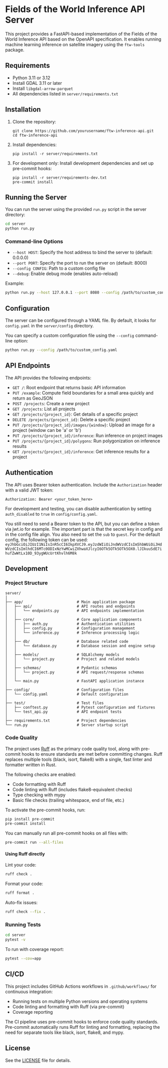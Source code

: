 # Fields of the World Inference API Server

This project provides a FastAPI-based implementation of the Fields of the World Inference API based on the OpenAPI specification. It enables running machine learning inference on satellite imagery using the `ftw-tools` package.

## Requirements

- Python 3.11 or 3.12
- Install GDAL 3.11 or later
- Install `libgdal-arrow-parquet`
- All dependencies listed in `server/requirements.txt`

## Installation

1. Clone the repository:
   ```
   git clone https://github.com/yourusername/ftw-inference-api.git
   cd ftw-inference-api
   ```

2. Install dependencies:
   ```
   pip install -r server/requirements.txt
   ```

3. For development only: Install development dependencies and set up pre-commit hooks:
   ```
   pip install -r server/requirements-dev.txt
   pre-commit install
   ```

## Running the Server

You can run the server using the provided `run.py` script in the server directory:

```bash
cd server
python run.py
```

### Command-line Options

- `--host HOST`: Specify the host address to bind the server to (default: 0.0.0.0)
- `--port PORT`: Specify the port to run the server on (default: 8000)
- `--config CONFIG`: Path to a custom config file
- `--debug`: Enable debug mode (enables auto-reload)

Example:

```bash
python run.py --host 127.0.0.1 --port 8080 --config /path/to/custom_config.yaml --debug
```

## Configuration

The server can be configured through a YAML file. By default, it looks for `config.yaml` in the `server/config` directory.

You can specify a custom configuration file using the `--config` command-line option:

```bash
python run.py --config /path/to/custom_config.yaml
```

## API Endpoints

The API provides the following endpoints:

- `GET /`: Root endpoint that returns basic API information
- `PUT /example`: Compute field boundaries for a small area quickly and return as GeoJSON
- `POST /projects`: Create a new project
- `GET /projects`: List all projects
- `GET /projects/{project_id}`: Get details of a specific project
- `DELETE /projects/{project_id}`: Delete a specific project
- `PUT /projects/{project_id}/images/{window}`: Upload an image for a project (window can be 'a' or 'b')
- `PUT /projects/{project_id}/inference`: Run inference on project images
- `PUT /projects/{project_id}/polygons`: Run polygonization on inference results
- `GET /projects/{project_id}/inference`: Get inference results for a project

## Authentication

The API uses Bearer token authentication. Include the `Authorization` header with a valid JWT token:

```http
Authorization: Bearer <your_token_here>
```

For development and testing, you can disable authentication by setting `auth_disabled` to `true` in `config/config.yaml`.

You still need to send a Bearer token to the API, but you can define a token via jwt.io for example.
The important part is that the secret key in config and in the config file align.
You also need to set the `sub` to `guest`.
For the default config, the following token can be used:
`eyJhbGciOiJIUzI1NiIsInR5cCI6IkpXVCJ9.eyJzdWIiOiJndWVzdCIsIm5hbWUiOiJHdWVzdCIsImlhdCI6MTc0ODIxNzYwMCwiZXhwaXJlcyI6OTk5OTk5OTk5OX0.lJIkuuSdE7ihufZwWtLx10D_93ygWUcUrtKhvlh6M8k`

## Development

### Project Structure

```
server/
│
├── app/                        # Main application package
│   ├── api/                    # API routes and endpoints
│   │   └── endpoints.py        # API endpoints implementation
│   │
│   ├── core/                   # Core application components
│   │   ├── auth.py             # Authentication utilities
│   │   ├── config.py           # Configuration management
│   │   └── inference.py        # Inference processing logic
│   │
│   ├── db/                     # Database related code
│   │   └── database.py         # Database session and engine setup
│   │
│   ├── models/                 # SQLAlchemy models
│   │   └── project.py          # Project and related models
│   │
│   ├── schemas/                # Pydantic schemas
│   │   └── project.py          # API request/response schemas
│   │
│   └── main.py                 # FastAPI application instance
│
├── config/                     # Configuration files
│   └── config.yaml             # Default configuration
│
├── test/                       # Test files
│   ├── conftest.py             # Pytest configuration and fixtures
│   └── test_api.py             # API endpoint tests
│
├── requirements.txt            # Project dependencies
└── run.py                      # Server startup script
```

### Code Quality

The project uses [Ruff](https://docs.astral.sh/ruff/) as the primary code quality tool, along with pre-commit hooks to ensure standards are met before committing changes. Ruff replaces multiple tools (black, isort, flake8) with a single, fast linter and formatter written in Rust.

The following checks are enabled:
- Code formatting with Ruff
- Code linting with Ruff (includes flake8-equivalent checks)
- Type checking with mypy
- Basic file checks (trailing whitespace, end of file, etc.)

To activate the pre-commit hooks, run:

```bash
pip install pre-commit
pre-commit install
```

You can manually run all pre-commit hooks on all files with:

```bash
pre-commit run --all-files
```

#### Using Ruff directly

Lint your code:
```bash
ruff check .
```

Format your code:
```bash
ruff format .
```

Auto-fix issues:
```bash
ruff check --fix .
```

### Running Tests

```bash
cd server
pytest -v
```

To run with coverage report:

```bash
pytest --cov=app
```

## CI/CD

This project includes GitHub Actions workflows in `.github/workflows/` for continuous integration:

- Running tests on multiple Python versions and operating systems
- Code linting and formatting with Ruff (via pre-commit)
- Coverage reporting

The CI pipeline uses pre-commit hooks to enforce code quality standards. Pre-commit automatically runs Ruff for linting and formatting, replacing the need for separate tools like black, isort, flake8, and mypy.

## License

See the [LICENSE](LICENSE) file for details.
